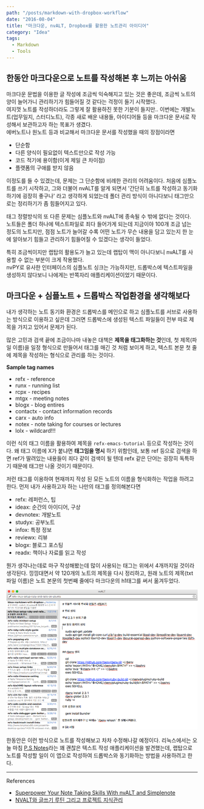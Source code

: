 ```yaml
---
path: "/posts/markdown-with-dropbox-workflow"
date: "2016-08-04"
title: "마크다운, nvALT, Dropbox를 활용한 노트관리 아이디어"
category: "Idea"
tags:
  - Markdown
  - Tools
---
```


## 한동안 마크다운으로 노트를 작성해본 후 느끼는 아쉬움

마크다운 문법을 이용한 글 작성에 조금씩 익숙해지고 있는 것은 좋은데, 조금씩 노트의 양이 늘어가니 관리하기가 힘들어질 것 같다는 걱정이 들기 시작했다.  
여지껏 노트를 작성하더라도 그렇게 잘 활용하진 못한 기분이 들지만.. 이번에는 개발노트(업무일지, 스터디노트), 각종 새로 배운 내용들, 아이디어들 등을 마크다운 문서로 작성해서 보관하고자 하는 목표가 생겼다.  
에버노트나 원노트 등과 비교해서 마크다운 문서를 작성했을 때의 장점이라면

- 단순함
- 다른 양식이 필요없이 텍스트만으로 작성 가능
- 코드 적기에 용이함(이게 제일 큰 차이점)
- 플랫폼의 구애를 받지 않음

이정도를 들 수 있겠는데, 문제는 그 단순함에 비례한 관리의 어려움이다.
처음에 심플노트를 쓰기 시작하고, 그와 더불어 nvALT를 알게 되면서 '간단히 노트를 작성하고 동기화하기에 굉장히 좋구나' 라고 생각하게 되었는데 폴더 관리 방식이 아니다보니 태그만으로는 정리하기가 좀 힘들어지고 있다.

태그 정렬방식의 또 다른 문제는 심플노트와 nvALT에 종속될 수 밖에 없다는 것이다.  
노트들은 폴더 하나에 텍스트파일로 죄다 들어가게 되는데 지금이야 100개 조금 넘는 정도의 노트지만, 점점 노트가 늘어갈 수록 어떤 노트가 무슨 내용을 담고 있는지 한 눈에 알아보기 힘들고 관리하기 힘들어질 수 있겠다는 생각이 들었다.

특히 조금씩이지만 랩탑의 활용도가 늘고 있는데 랩탑이 맥이 아니다보니 nvALT를 사용할 수 없는 부분이 크게 작용했다.  
nvPY로 유사한 인터페이스의 심플노트 싱크는 가능하지만, 드롭박스에 텍스트파일을 생성하지 않다보니 나에게는 반쪽자리 애플리케이션이었기 때문이다.

## 마크다운 + 심플노트 + 드롭박스 작업환경을 생각해보다

내가 생각하는 노트 동기화 환경은 드롭박스를 메인으로 하고 심플노트를 서브로 사용하는 방식으로 이용하고 싶은데 그러면 드롭박스에 생성된 텍스트 파일들이 전부 따로 제목을 가지고 있어서 문제가 된다.

많은 고민과 검색 끝에 조금이나마 내놓은 대책은 **제목을 태그화하는 것**인데, 첫 제목(파일 이름)을 일정 형식으로 만들어서 태그를 매긴 것 처럼 보이게 하고, 텍스트 본문 첫 줄에 제목을 작성하는 형식으로 관리를 하는 것이다.

**Sample tag names**

- refx - reference
- runx - running list
- rcpx - recipes
- mtgx - meeting notes
- blogx - blog entires
- contactx - contact information records
- carx - auto info
- notex - note taking for courses or lectures
- lolx - wildcard!!!

이런 식의 태그 이름을 활용하여 제목을 `refx-emacs-tutorial` 등으로 작성하는 것이다.
왜 태그 이름에 X가 붙냐면 **태그임을 명시** 하기 위함인데, 보통 ref 등으로 검색을 하면 ref가 딸려있는 내용들이 죄다 같이 검색이 될 텐데 refx 같은 단어는 굉장히 독특하기 때문에 태그만 나올 것이기 때문이다.

저런 태그를 이용하여 현재까지 작성 된 모든 노트의 이름을 형식화하는 작업을 하려고 한다.
먼저 내가 사용하고자 하는 나만의 태그를 정의해본다면

- refx: 레퍼런스, 팁
- ideax: 순간의 아이디어, 구상
- devnotex: 개발노트
- studyx: 공부노트
- infox: 특정 정보
- reviewx: 리뷰
- blogx: 블로그 포스팅
- readx: 책이나 자료를 읽고 작성

뭔가 생각나는데로 마구 작성해봤는데 많이 사용되는 태그는 위에서 4개까지일 것이라 생각된다.
낑낑대면서 약 120개의 노트의 제목을 다시 정리하고, 원래 노트의 제목(txt 파일 이름)은 노트 본문의 첫번째 줄에다 마크다운의 h1태그를 써서 옮겨두었다.

![nvALT로 제목을 모두 수정한 후](./2016-08-04-sc1.png)

한동안은 이런 방식으로 노트를 작성해보고 차차 수정해나갈 예정이다.
리눅스에서는 오늘 마침 [P.S Notes](https://burnsoftware.wordpress.com/p-s-notes/)라는 꽤 괜찮은 텍스트 작성 애플리케이션을 발견했는데, 랩탑으로 노트를 작성할 일이 이 앱으로 작성하여 드롭박스와 동기화하는 방법을 사용하려고 한다.

---

References

- [Superpower Your Note Taking Skills With nvALT and Simplenote](http://computers.tutsplus.com/tutorials/superpower-your-note-taking-skills-with-nvalt-and-simplenote--cms-20816)
- [NVALT와 글쓰기 루틴 그리고 프로젝트 지식관리](https://hyungrok.com/2014/07/12/nvalt/)
